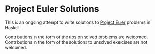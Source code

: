 # Project Euler Solutions

This is an ongoing attempt to write solutions to [Project Euler](https://projecteuler.net/) problems in Haskell.

Contributions in the form of the tips on solved problems are welcomed. Contributions in the form of the solutions to unsolved exercises are not welcomed.